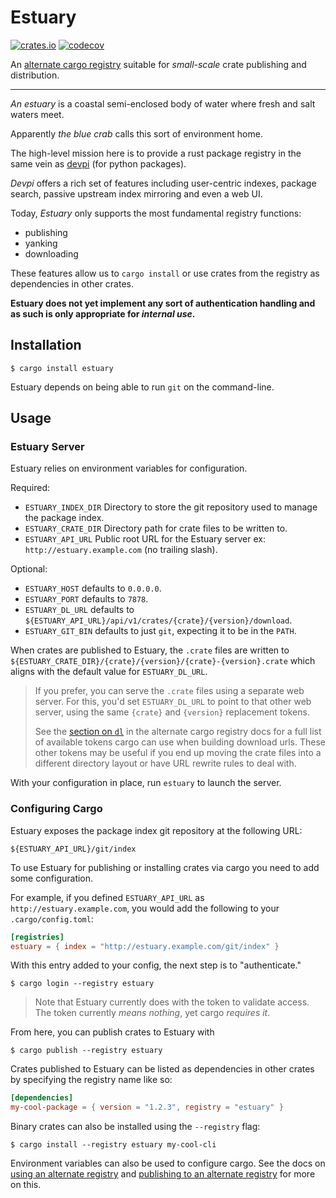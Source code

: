 # Estuary

[![crates.io](https://crates.io/crates/estuary)](https://img.shields.io/crates/v/estuary.svg)
[![codecov](https://codecov.io/gh/onelson/estuary/branch/main/graph/badge.svg?token=2NJBNOIRL3)](https://codecov.io/gh/onelson/estuary)

An [alternate cargo registry][alternate registry] suitable for *small-scale*
crate publishing and distribution.

---

*An estuary* is a coastal semi-enclosed body of water where fresh and salt
waters meet.

Apparently *the blue crab* calls this sort of environment home.

The high-level mission here is to provide a rust package registry in the same
vein as [devpi] (for python packages).

*Devpi* offers a rich set of features including user-centric indexes,
package search, passive upstream index mirroring and even a web UI.

Today, *Estuary* only supports the most fundamental registry functions:

- publishing
- yanking
- downloading

These features allow us to `cargo install` or use crates from the registry as
dependencies in other crates.

**Estuary does not yet implement any sort of authentication handling and as
such is only appropriate for *internal use*.**


## Installation

```
$ cargo install estuary
```

Estuary depends on being able to run `git` on the command-line.


## Usage

### Estuary Server

Estuary relies on environment variables for configuration.

Required:

- `ESTUARY_INDEX_DIR` Directory to store the git repository used to manage the package index.
- `ESTUARY_CRATE_DIR` Directory path for crate files to be written to.
- `ESTUARY_API_URL` Public root URL for the Estuary server ex: `http://estuary.example.com` (no trailing slash).

Optional:

- `ESTUARY_HOST` defaults to `0.0.0.0`.
- `ESTUARY_PORT` defaults to `7878`.
- `ESTUARY_DL_URL` defaults to `${ESTUARY_API_URL}/api/v1/crates/{crate}/{version}/download`.
- `ESTUARY_GIT_BIN` defaults to just `git`, expecting it to be in the `PATH`. 


When crates are published to Estuary, the `.crate` files are written to
`${ESTUARY_CRATE_DIR}/{crate}/{version}/{crate}-{version}.crate` which
aligns with the default value for `ESTUARY_DL_URL`.


> If you prefer, you can serve the `.crate` files using a separate web server.
> For this, you'd set `ESTUARY_DL_URL` to point to that other web server, using
> the same `{crate}` and `{version}` replacement tokens.
> 
> See the [section on `dl`][index format] in the alternate cargo registry docs 
> for a full list of available tokens cargo can use when building download urls.
> These other tokens may be useful if you end up moving the crate files into a
> different directory layout or have URL rewrite rules to deal with.

With your configuration in place, run `estuary` to launch the server.


### Configuring Cargo

Estuary exposes the package index git repository at the following URL:

```
${ESTUARY_API_URL}/git/index
```

To use Estuary for publishing or installing crates via cargo you need to add
some configuration. 

For example, if you defined `ESTUARY_API_URL` as `http://estuary.example.com`, you
would add the following to your `.cargo/config.toml`:

```toml
[registries]
estuary = { index = "http://estuary.example.com/git/index" }
```

With this entry added to your config, the next step is to "authenticate."

```
$ cargo login --registry estuary
```

> Note that Estuary currently does with the token to validate access.
> The token currently *means nothing*, yet cargo *requires it*.

From here, you can publish crates to Estuary with

```
$ cargo publish --registry estuary
```

Crates published to Estuary can be listed as dependencies in other
crates by specifying the registry name like so:

```toml
[dependencies]
my-cool-package = { version = "1.2.3", registry = "estuary" }
```

Binary crates can also be installed using the `--registry` flag:

```
$ cargo install --registry estuary my-cool-cli
```

Environment variables can also be used to configure cargo.
See the docs on [using an alternate registry] and
[publishing to an alternate registry] for more on this.

[using an alternate registry]: https://doc.rust-lang.org/cargo/reference/registries.html#using-an-alternate-registry
[publishing to an alternate registry]: https://doc.rust-lang.org/cargo/reference/registries.html#publishing-to-an-alternate-registry
[alternate registry]: https://doc.rust-lang.org/cargo/reference/registries.html
[devpi]: https://github.com/devpi/devpi
[index format]: https://doc.rust-lang.org/cargo/reference/registries.html#index-format
